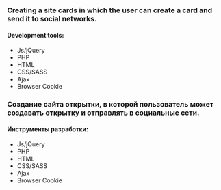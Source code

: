 <h3>Creating a site cards in which the user can create a card and send it to social networks.</h3>

<h4>Development tools:</h4>
<ul>
  <li>Js/jQuery</li>
  <li>PHP</li>
  <li>HTML</li>
  <li>CSS/SASS</li>
  <li>Ajax</li>
  <li>Browser Cookie</li>
</ul>

<h3>Создание сайта открытки, в которой пользователь может создавать открытку и отправлять в социальные сети.</h3>

<h4>Инструменты разработки:</h4>
<ul>
  <li>Js/jQuery</li>
  <li>PHP</li>
  <li>HTML</li>
  <li>CSS/SASS</li>
  <li>Ajax</li>
  <li>Browser Cookie</li>
</ul>